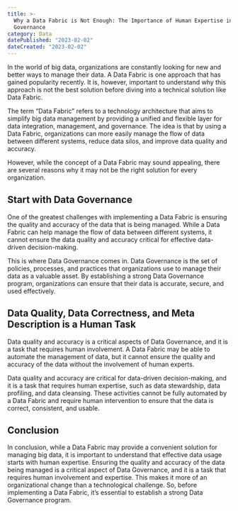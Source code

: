```yaml
---
title: >-
  Why a Data Fabric is Not Enough: The Importance of Human Expertise in Data
  Governance
category: Data
datePublished: "2023-02-02"
dateCreated: "2023-02-02"
---
```


In the world of big data, organizations are constantly looking for new and better ways to manage their data. A Data Fabric is one approach that has gained popularity recently. It is, however, important to understand why this approach is not the best solution before diving into a technical solution like Data Fabric.

The term “Data Fabric” refers to a technology architecture that aims to simplify big data management by providing a unified and flexible layer for data integration, management, and governance. The idea is that by using a Data Fabric, organizations can more easily manage the flow of data between different systems, reduce data silos, and improve data quality and accuracy.

However, while the concept of a Data Fabric may sound appealing, there are several reasons why it may not be the right solution for every organization.

## Start with Data Governance

One of the greatest challenges with implementing a Data Fabric is ensuring the quality and accuracy of the data that is being managed. While a Data Fabric can help manage the flow of data between different systems, it cannot ensure the data quality and accuracy critical for effective data-driven decision-making.

This is where Data Governance comes in. Data Governance is the set of policies, processes, and practices that organizations use to manage their data as a valuable asset. By establishing a strong Data Governance program, organizations can ensure that their data is accurate, secure, and used effectively.

## Data Quality, Data Correctness, and Meta Description is a Human Task

Data quality and accuracy is a critical aspects of Data Governance, and it is a task that requires human involvement. A Data Fabric may be able to automate the management of data, but it cannot ensure the quality and accuracy of the data without the involvement of human experts.

Data quality and accuracy are critical for data-driven decision-making, and it is a task that requires human expertise, such as data stewardship, data profiling, and data cleansing. These activities cannot be fully automated by a Data Fabric and require human intervention to ensure that the data is correct, consistent, and usable.

## Conclusion

In conclusion, while a Data Fabric may provide a convenient solution for managing big data, it is important to understand that effective data usage starts with human expertise. Ensuring the quality and accuracy of the data being managed is a critical aspect of Data Governance, and it is a task that requires human involvement and expertise. This makes it more of an organizational change than a technological challenge. So, before implementing a Data Fabric, it’s essential to establish a strong Data Governance program.
